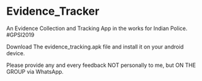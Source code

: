 # Evidence_Tracker
An Evidence Collection and Tracking App in the works for Indian Police. #GPSI2019

Download The evidence_tracking.apk file and install it on your android device.

Please provide any and every feedback NOT personally to me, but ON THE GROUP via WhatsApp.
